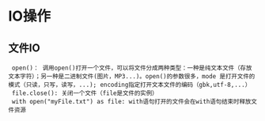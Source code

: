 # IO操作

## 文件IO
     open()： 调用open()打开一个文件，可以将文件分成两种类型：一种是纯文本文件（存放文本字符）；另一种是二进制文件(图片，MP3...)。open()的参数很多，mode 是打开文件的模式（只读，只写，读写，...); encoding指定打开文本文件的编码（gbk,utf-8,...）
     file.close(): 关闭一个文件（file是文件的实例）
     with open("myFile.txt") as file: with语句打开的文件会在with语句结束时释放文件资源
